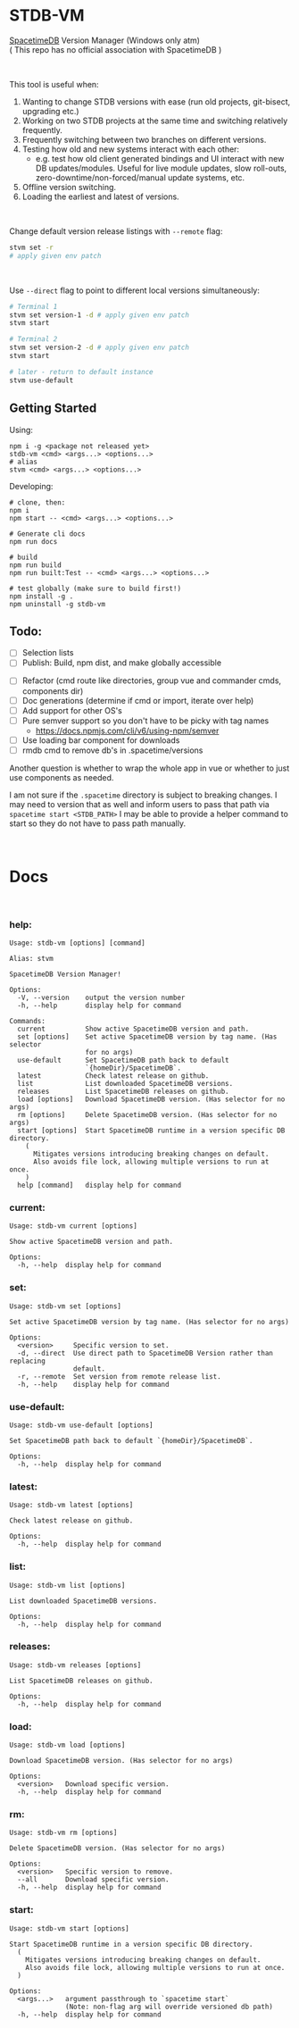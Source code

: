 # STDB-VM
[SpacetimeDB](https://spacetimedb.com/) Version Manager (Windows only atm)<br/>
( This repo has no official association with SpacetimeDB )

<br/>

This tool is useful when:
1. Wanting to change STDB versions with ease (run old projects, git-bisect, upgrading etc.)
2. Working on two STDB projects at the same time and switching relatively frequently.
3. Frequently switching between two branches on different versions.
4. Testing how old and new systems interact with each other: 
    - e.g. test how old client generated bindings and UI interact with new DB updates/modules. Useful for live module updates, slow roll-outs, zero-downtime/non-forced/manual update systems, etc.
5. Offline version switching.
6. Loading the earliest and latest of versions.

<br/>

Change default version release listings with `--remote` flag:
```sh
stvm set -r
# apply given env patch
```

<br/>

Use `--direct` flag to point to different local versions simultaneously:
```sh
# Terminal 1
stvm set version-1 -d # apply given env patch
stvm start

# Terminal 2
stvm set version-2 -d # apply given env patch
stvm start

# later - return to default instance
stvm use-default 
```

## Getting Started

<!-- > Assumes you already have [SpacetimeDB](https://spacetimedb.com/install) installed -->

Using:
```shell
npm i -g <package not released yet>
stdb-vm <cmd> <args...> <options...>
# alias
stvm <cmd> <args...> <options...>
```
<!--https://stackoverflow.com/a/39217735-->

Developing:
```shell
# clone, then:
npm i
npm start -- <cmd> <args...> <options...>

# Generate cli docs
npm run docs

# build
npm run build
npm run built:Test -- <cmd> <args...> <options...>

# test globally (make sure to build first!)
npm install -g .
npm uninstall -g stdb-vm
```


## Todo:
- [ ] Selection lists
- [ ] Publish: Build, npm dist, and make globally accessible 
<!-- https://blog.logrocket.com/building-typescript-cli-node-js-commander/#making-cli-globally-accessible -->
<!-- https://stackoverflow.com/a/39217735 -->
- [ ] Refactor (cmd route like directories, group vue and commander cmds, components dir)
- [ ] Doc generations (determine if cmd or import, iterate over help)
- [ ] Add support for other OS's
- [ ] Pure semver support so you don't have to be picky with tag names
    - https://docs.npmjs.com/cli/v6/using-npm/semver
- [ ] Use loading bar component for downloads
- [ ] rmdb cmd to remove db's in .spacetime/versions

Another question is whether to wrap the whole app in vue
or whether to just use components as needed.

I am not sure if the `.spacetime` directory is subject to breaking changes.
I may need to version that as well and inform users to pass that path via `spacetime start <STDB_PATH>`
I may be able to provide a helper command to start so they do not have to pass path manually.

<br/>

<!-- Insert Generated Docs Below `# Docs` -->
# Docs

<br/>


<h3>help:</h3>

```
Usage: stdb-vm [options] [command]

Alias: stvm

SpacetimeDB Version Manager!

Options:
  -V, --version    output the version number
  -h, --help       display help for command

Commands:
  current          Show active SpacetimeDB version and path.
  set [options]    Set active SpacetimeDB version by tag name. (Has selector
                   for no args)
  use-default      Set SpacetimeDB path back to default
                   `{homeDir}/SpacetimeDB`.
  latest           Check latest release on github.
  list             List downloaded SpacetimeDB versions.
  releases         List SpacetimeDB releases on github.
  load [options]   Download SpacetimeDB version. (Has selector for no args)
  rm [options]     Delete SpacetimeDB version. (Has selector for no args)
  start [options]  Start SpacetimeDB runtime in a version specific DB directory.
    (
      Mitigates versions introducing breaking changes on default.
      Also avoids file lock, allowing multiple versions to run at once.
    )
  help [command]   display help for command
```

<h3>current:</h3>

```
Usage: stdb-vm current [options]

Show active SpacetimeDB version and path.

Options:
  -h, --help  display help for command
```

<h3>set:</h3>

```
Usage: stdb-vm set [options]

Set active SpacetimeDB version by tag name. (Has selector for no args)

Options:
  <version>     Specific version to set.
  -d, --direct  Use direct path to SpacetimeDB Version rather than replacing
                default.
  -r, --remote  Set version from remote release list.
  -h, --help    display help for command
```

<h3>use-default:</h3>

```
Usage: stdb-vm use-default [options]

Set SpacetimeDB path back to default `{homeDir}/SpacetimeDB`.

Options:
  -h, --help  display help for command
```

<h3>latest:</h3>

```
Usage: stdb-vm latest [options]

Check latest release on github.

Options:
  -h, --help  display help for command
```

<h3>list:</h3>

```
Usage: stdb-vm list [options]

List downloaded SpacetimeDB versions.

Options:
  -h, --help  display help for command
```

<h3>releases:</h3>

```
Usage: stdb-vm releases [options]

List SpacetimeDB releases on github.

Options:
  -h, --help  display help for command
```

<h3>load:</h3>

```
Usage: stdb-vm load [options]

Download SpacetimeDB version. (Has selector for no args)

Options:
  <version>   Download specific version.
  -h, --help  display help for command
```

<h3>rm:</h3>

```
Usage: stdb-vm rm [options]

Delete SpacetimeDB version. (Has selector for no args)

Options:
  <version>   Specific version to remove.
  --all       Download specific version.
  -h, --help  display help for command
```

<h3>start:</h3>

```
Usage: stdb-vm start [options]

Start SpacetimeDB runtime in a version specific DB directory.
  (
    Mitigates versions introducing breaking changes on default.
    Also avoids file lock, allowing multiple versions to run at once.
  )

Options:
  <args...>   argument passthrough to `spacetime start`
              (Note: non-flag arg will override versioned db path)
  -h, --help  display help for command
```
